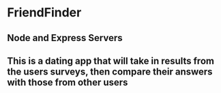 # FriendFinder

## Node and Express Servers

## This is a dating app that will take in results from the users surveys, then compare their answers with those from other users
